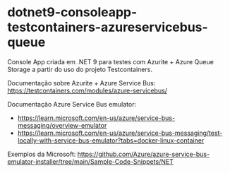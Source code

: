# dotnet9-consoleapp-testcontainers-azureservicebus-queue
Console App criada em .NET 9 para testes com Azurite + Azure Queue Storage a partir do uso do projeto Testcontainers.

Documentação sobre Azurite + Azure Service Bus: https://testcontainers.com/modules/azure-servicebus/

Documentação Azure Service Bus emulator:
- https://learn.microsoft.com/en-us/azure/service-bus-messaging/overview-emulator
- https://learn.microsoft.com/en-us/azure/service-bus-messaging/test-locally-with-service-bus-emulator?tabs=docker-linux-container

Exemplos da Microsoft: https://github.com/Azure/azure-service-bus-emulator-installer/tree/main/Sample-Code-Snippets/NET

